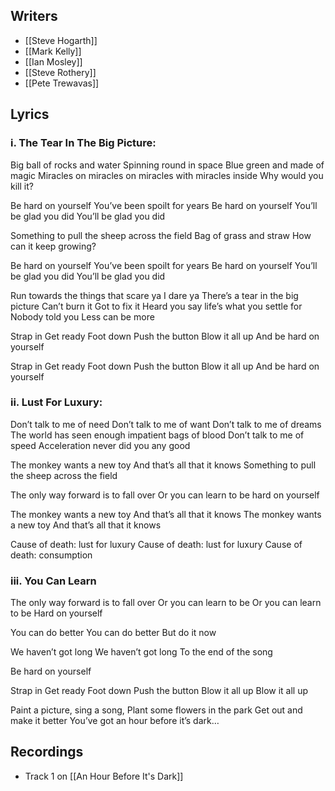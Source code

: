 ## Writers

- [[Steve Hogarth]]
- [[Mark Kelly]]
- [[Ian Mosley]]
- [[Steve Rothery]]
- [[Pete Trewavas]]

## Lyrics

### i. The Tear In The Big Picture:

Big ball of rocks and water
Spinning round in space
Blue green and made of magic
Miracles on miracles on miracles with miracles inside
Why would you kill it?

Be hard on yourself
You’ve been spoilt for years
Be hard on yourself
You’ll be glad you did
You’ll be glad you did

Something to pull the sheep across the field
Bag of grass and straw
How can it keep growing?

Be hard on yourself
You’ve been spoilt for years
Be hard on yourself
You’ll be glad you did
You’ll be glad you did

Run towards the things that scare ya
I dare ya
There’s a tear in the big picture
Can’t burn it
Got to fix it
Heard you say life’s what you settle for
Nobody told you
Less can be more

Strap in
Get ready
Foot down
Push the button
Blow it all up
And be hard on yourself

Strap in
Get ready
Foot down
Push the button
Blow it all up
And be hard on yourself

### ii. Lust For Luxury:

Don’t talk to me of need
Don’t talk to me of want
Don’t talk to me of dreams
The world has seen enough impatient bags of blood
Don’t talk to me of speed
Acceleration never did you any good

The monkey wants a new toy
And that’s all that it knows
Something to pull the sheep across the field

The only way forward is to fall over
Or you can learn to be hard on yourself

The monkey wants a new toy
And that’s all that it knows
The monkey wants a new toy
And that’s all that it knows

Cause of death: lust for luxury
Cause of death: lust for luxury
Cause of death: consumption

### iii. You Can Learn

The only way forward is to fall over
Or you can learn to be
Or you can learn to be
Hard on yourself

You can do better
You can do better
But do it now

We haven’t got long
We haven’t got long
To the end of the song

Be hard on yourself

Strap in
Get ready
Foot down
Push the button
Blow it all up
Blow it all up

Paint a picture, sing a song,
Plant some flowers in the park
Get out and make it better
You’ve got an hour before it’s dark…

## Recordings

<!--query:recordings-->
- Track 1 on [[An Hour Before It's Dark]]
<!--/query (f6d57538)-->
